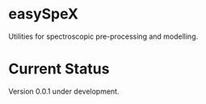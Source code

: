 # easySpeX
Utilities for spectroscopic pre-processing and modelling.

# Current Status
Version 0.0.1 under development.
